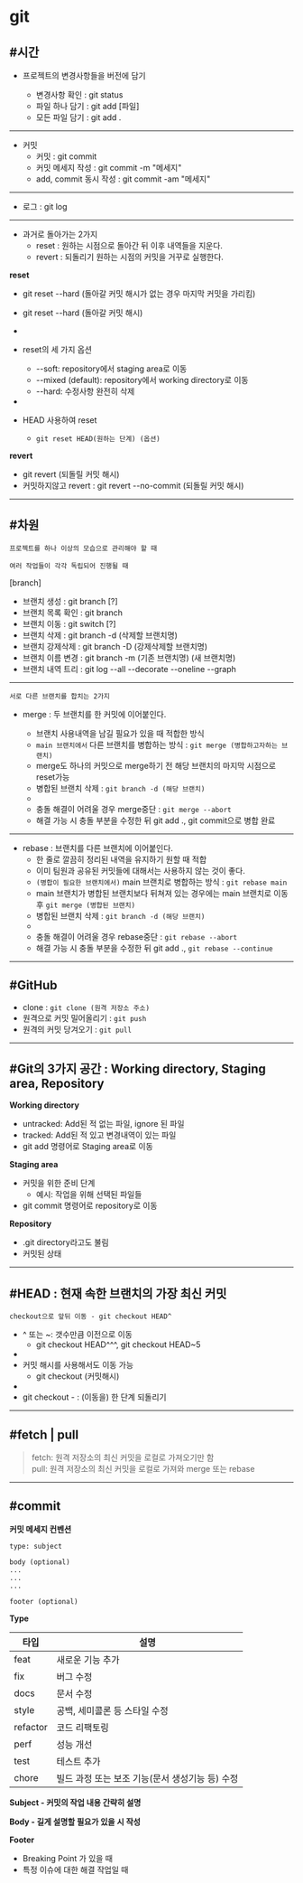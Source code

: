 # git

## #시간

- 프로젝트의 변경사항들을 버전에 담기

  - 변경사항 확인 : git status
  - 파일 하나 담기 : git add [파일]
  - 모든 파일 담기 : git add .

<hr />

- 커밋
  - 커밋 : git commit
  - 커밋 메세지 작성 : git commit -m "메세지"
  - add, commit 동시 작성 : git commit -am "메세지"

<hr />

- 로그 : git log

<hr />

- 과거로 돌아가는 2가지
  - reset : 원하는 시점으로 돌아간 뒤 이후 내역들을 지운다.
  - revert : 되돌리기 원하는 시점의 커밋을 거꾸로 실행한다.

**reset**

- git reset --hard (돌아갈 커밋 해시가 없는 경우 마지막 커밋을 가리킴)
- git reset --hard (돌아갈 커밋 해시)
-
- reset의 세 가지 옵션

  - --soft: repository에서 staging area로 이동
  - --mixed (default): repository에서 working directory로 이동
  - --hard: 수정사항 완전히 삭제

-
- HEAD 사용하여 reset
  - `git reset HEAD(원하는 단계) (옵션)`

**revert**

- git revert (되돌릴 커밋 해시)
- 커밋하지않고 revert : git revert --no-commit (되돌릴 커밋 해시)

<hr />

## #차원

`프로젝트를 하나 이상의 모습으로 관리해야 할 때`

`여러 작업들이 각각 독립되어 진행될 때`

[branch]

- 브랜치 생성 : git branch [?]
- 브랜치 목록 확인 : git branch
- 브랜치 이동 : git switch [?]
- 브랜치 삭제 : git branch -d (삭제할 브랜치명)
- 브랜치 강제삭제 : git branch -D (강제삭제할 브랜치명)
- 브랜치 이름 변경 : git branch -m (기존 브랜치명) (새 브랜치명)
- 브랜치 내역 트리 : git log --all --decorate --oneline --graph

<hr />

`서로 다른 브랜치를 합치는 2가지`

- merge : 두 브랜치를 한 커밋에 이어붙인다.

  - 브랜치 사용내역을 남길 필요가 있을 때 적합한 방식
  - `main 브랜치에서` 다른 브랜치를 병합하는 방식 : `git merge (병합하고자하는 브랜치)`
  - merge도 하나의 커밋으로 merge하기 전 해당 브랜치의 마지막 시점으로 reset가능
  - 병합된 브랜치 삭제 : `git branch -d (해당 브랜치)`
  -
  - 충돌 해결이 어려울 경우 merge중단 : `git merge --abort`
  - 해결 가능 시 충돌 부분을 수정한 뒤 git add ., git commit으로 병합 완료

<hr />

- rebase : 브랜치를 다른 브랜치에 이어붙인다.
  - 한 줄로 깔끔히 정리된 내역을 유지하기 원할 때 적합
  - 이미 팀원과 공유된 커밋들에 대해서는 사용하지 않는 것이 좋다.
  - `(병합이 필요한 브랜치에서)` main 브랜치로 병합하는 방식 : `git rebase main`
  - main 브랜치가 병합된 브랜치보다 뒤쳐져 있는 경우에는 main 브랜치로 이동 후 `git merge (병합된 브랜치)`
  - 병합된 브랜치 삭제 : `git branch -d (해당 브랜치)`
  -
  - 충돌 해결이 어려울 경우 rebase중단 : `git rebase --abort`
  - 해결 가능 시 충돌 부분을 수정한 뒤 git add ., `git rebase --continue`

<hr />

## #GitHub

- clone : `git clone (원격 저장소 주소)`
- 원격으로 커밋 밀어올리기 : `git push`
- 원격의 커밋 당겨오기 : `git pull`

<hr />

## #Git의 3가지 공간 : Working directory, Staging area, Repository

**Working directory**

- untracked: Add된 적 없는 파일, ignore 된 파일
- tracked: Add된 적 있고 변경내역이 있는 파일
- git add 명령어로 Staging area로 이동

**Staging area**

- 커밋을 위한 준비 단계
  - 예시: 작업을 위해 선택된 파일들
- git commit 명령어로 repository로 이동

**Repository**

- .git directory라고도 불림
- 커밋된 상태

<hr />

## #HEAD : 현재 속한 브랜치의 가장 최신 커밋

`checkout으로 앞뒤 이동 - git checkout HEAD^`

- ^ 또는 ~: 갯수만큼 이전으로 이동
  - git checkout HEAD^^^, git checkout HEAD~5
-
- 커밋 해시를 사용해서도 이동 가능
  - git checkout (커밋해시)
-
- git checkout - : (이동을) 한 단계 되돌리기

<hr />

## #fetch | pull

> fetch: 원격 저장소의 최신 커밋을 로컬로 가져오기만 함  
> pull: 원격 저장소의 최신 커밋을 로컬로 가져와 merge 또는 rebase

<hr />

## #commit

**커밋 메세지 컨벤션**

```
type: subject

body (optional)
...
...
...

footer (optional)
```

**Type**

| 타입     | 설명                                            |
| -------- | ----------------------------------------------- |
| feat     | 새로운 기능 추가                                |
| fix      | 버그 수정                                       |
| docs     | 문서 수정                                       |
| style    | 공백, 세미콜론 등 스타일 수정                   |
| refactor | 코드 리팩토링                                   |
| perf     | 성능 개선                                       |
| test     | 테스트 추가                                     |
| chore    | 빌드 과정 또는 보조 기능(문서 생성기능 등) 수정 |

**Subject - 커밋의 작업 내용 간략히 설명**

**Body - 길게 설명할 필요가 있을 시 작성**

**Footer**

- Breaking Point 가 있을 때
- 특정 이슈에 대한 해결 작업일 때
